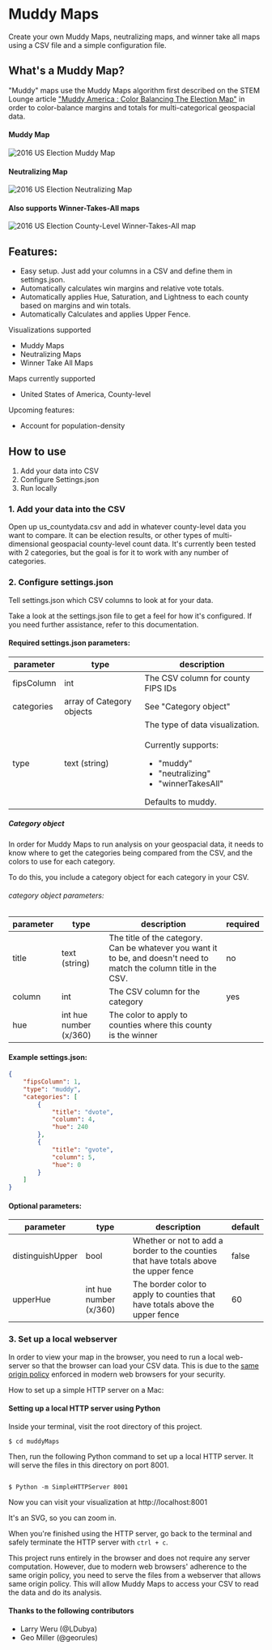 # Muddy Maps

Create your own Muddy Maps, neutralizing maps, and winner take all maps using a CSV file and a simple configuration file.

## What's a Muddy Map?

"Muddy" maps use the Muddy Maps algorithm first described on the STEM Lounge article ["Muddy America : Color Balancing The Election Map"](https://stemlounge.com/muddy-america-color-balancing-trumps-election-map-infographic/) in order to color-balance margins and totals for multi-categorical geospacial data.

#### Muddy Map

![2016 US Election Muddy Map](https://stemlounge.com/content/images/2019/10/muddy_america_2016_static-1.png "2016 US Election Muddy Map")

#### Neutralizing Map

![2016 US Election Neutralizing Map](https://stemlounge.com/content/images/2019/10/2016_neutralizing_map.png "2016 US Election Neutralizing Map")

#### Also supports Winner-Takes-All maps

![2016 US Election County-Level Winner-Takes-All map](https://stemlounge.com/content/images/2019/10/countywinner_2016.png "2016 US Election County-Level Winner-Takes-All map")

## Features:
- Easy setup. Just add your columns in a CSV and define them in settings.json.
- Automatically calculates win margins and relative vote totals.
- Automatically applies Hue, Saturation, and Lightness to each county based on margins and win totals.
- Automatically Calculates and applies Upper Fence.

Visualizations supported
- Muddy Maps
- Neutralizing Maps
- Winner Take All Maps

Maps currently supported
- United States of America, County-level

Upcoming features:
- Account for population-density 



## How to use

1. Add your data into CSV
2. Configure Settings.json
3. Run locally

### 1. Add your data into the CSV

Open up us_countydata.csv and add in whatever county-level data you want to compare. It can be election results, or other types of multi-dimensional geospacial county-level count data. It's currently been tested with 2 categories, but the goal is for it to work with any number of categories.

### 2. Configure settings.json

Tell settings.json which CSV columns to look at for your data. 

Take a look at the settings.json file to get a feel for how it's configured. If you need further assistance, refer to this documentation.

#### Required settings.json parameters:

|  parameter | type  |  description |
|---|---|---|
| fipsColumn  | int  |  The CSV column for county FIPS IDs |
| categories  | array of Category objects  |  See "Category object" |
| type  |  text (string) |  The type of data visualization. <br/><br/>Currently supports:<ul><li> "muddy"</li> <li>"neutralizing"</li> <li> "winnerTakesAll"</li> </ul> Defaults to muddy. |

##### Category object

In order for Muddy Maps to run analysis on your geospacial data, it needs to know where to get the categories being compared from the CSV, and the colors to use for each category.

To do this, you include a category object for each category in your CSV.

###### category object parameters:

|  parameter | type  |  description | required  |
|---|---|---|---|
| title  | text (string)  |  The title of the category. Can be whatever you want it to be, and doesn't need to match the column title in the CSV. | no  |
| column  | int  |  The CSV column for the category |  yes |
|  hue | int hue number (x/360)  |  The color to apply to counties where this county is the winner |   |

#### Example settings.json:

```json
{
    "fipsColumn": 1,
    "type": "muddy",
    "categories": [
        {
            "title": "dvote",
            "column": 4,
            "hue": 240
        },
        {
            "title": "gvote",
            "column": 5,
            "hue": 0
        }
    ]
}
```

#### Optional parameters:

|  parameter | type  |  description |  default |
|---|---|---|---|
| distinguishUpper  | bool  |  Whether or not to add a border to the counties that have totals above the upper fence | false  |
| upperHue  | int hue number (x/360) |  The border color to apply to counties that have totals above the upper fence | 60  |


### 3. Set up a local webserver

In order to view your map in the browser, you need to run a local web-server so that the browser can load your CSV data. This is due to the [same origin policy](https://developer.mozilla.org/en-US/docs/Web/Security/Same-origin_policy) enforced in modern web browsers for your security.

How to set up a simple HTTP server on a Mac:

#### Setting up a local HTTP server using Python

Inside your terminal, visit the root directory of this project. 

```terminal
$ cd muddyMaps
```

Then, run the following Python command to set up a local HTTP server. It will serve the files in this directory on port 8001.

```terminal

$ Python -m SimpleHTTPServer 8001
```

Now you can visit your visualization at http://localhost:8001

It's an SVG, so you can zoom in.

When you're finished using the HTTP server, go back to the terminal and safely terminate the HTTP server with `ctrl + c`.


This project runs entirely in the browser and does not require any server computation. However, due to modern web browsers' adherence to the same origin policy, you need to serve the files from a webserver that allows same origin policy. This will allow Muddy Maps to access your CSV to read the data and do its analysis.


#### Thanks to the following contributors

- Larry Weru (@LDubya)
- Geo Miller (@georules)
